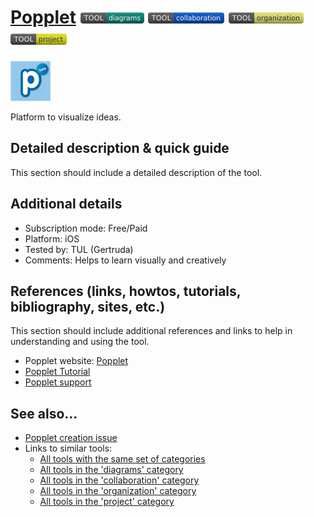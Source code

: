 # [Popplet](https://www.popplet.com/)  [<img src="images/diagrams.png" align="bottom">](https://github.com/e-CLOSE/Toolbox/issues?q=label%3A01_TOOL+label%3Adiagrams) [<img src="images/collaboration.png" align="bottom">](https://github.com/e-CLOSE/Toolbox/issues?q=label%3A01_TOOL+label%3Acollaboration) [<img src="images/organization.png" align="bottom">](https://github.com/e-CLOSE/Toolbox/issues?q=label%3A01_TOOL+label%3Aorganization) [<img src="images/project.png" align="bottom">](https://github.com/e-CLOSE/Toolbox/issues?q=label%3A01_TOOL+label%3Aproject)

![Popplet Logo](images/popplet.png)

Platform to visualize ideas.


## Detailed description & quick guide

This section should include a detailed description of the tool.


## Additional details

- Subscription mode: Free/Paid
- Platform: iOS
- Tested by: TUL (Gertruda)
- Comments: Helps to learn visually and creatively


## References (links, howtos, tutorials, bibliography, sites, etc.)

This section should include additional references and links to help in
understanding and using the tool.

- Popplet website: [Popplet](https://www.popplet.com/)
- [Popplet Tutorial](https://www.youtube.com/watch?v=HdGbELqaIYk)
- [Popplet support](https://www.popplet.com/support/)


## See also...

- [Popplet creation issue](https://github.com/e-CLOSE/Toolbox/issues/153)
- Links to similar tools:
  - [All tools with the same set of categories](https://github.com/e-CLOSE/Toolbox/issues?q=label%3A01_TOOL+label%3Aproject)
  - [All tools in the 'diagrams' category](https://github.com/e-CLOSE/Toolbox/issues?q=label%3A01_TOOL+label%3Adiagrams)
  - [All tools in the 'collaboration' category](https://github.com/e-CLOSE/Toolbox/issues?q=label%3A01_TOOL+label%3Acollaboration)
  - [All tools in the 'organization' category](https://github.com/e-CLOSE/Toolbox/issues?q=label%3A01_TOOL+label%3Aorganization)
  - [All tools in the 'project' category](https://github.com/e-CLOSE/Toolbox/issues?q=label%3A01_TOOL+label%3Aproject)
